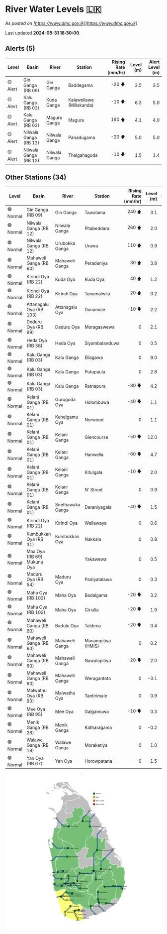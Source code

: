 # River Water Levels :sri_lanka:

*As posted on [https://www.dmc.gov.lk](https://www.dmc.gov.lk)*

Last updated **2024-05-31 18:30:00**.

## Alerts (5)

| Level | Basin | River | Station | Rising Rate (mm/hr) | Level (m) | Alert Level (m) |
|---|---|---|---|--: |--:|--:|
| 🟡 Alert | Gin Ganga (RB 09) | Gin Ganga | Baddegama | -20 🡇 | 3.5 | 3.5 |
| 🟡 Alert | Kalu Ganga (RB 03) | Kuda Ganga | Kalawellawa (Millakanda) | -10 🡇 | 6.3 | 5.0 |
| 🟡 Alert | Kalu Ganga (RB 03) | Maguru Ganga | Magura | 190 🡅 | 4.1 | 4.0 |
| 🟡 Alert | Nilwala Ganga (RB 12) | Nilwala Ganga | Panadugama | -20 🡇 | 5.0 | 5.0 |
| 🟡 Alert | Nilwala Ganga (RB 12) | Nilwala Ganga | Thalgahagoda | -10 🡇 | 1.5 | 1.4 |

## Other Stations (34)

| Level | Basin | River | Station | Rising Rate (mm/hr) | Level (m) | Alert Level (m) | Time to Alert |
|---|---|---|---|--: |--:|--:|---|
| 🟢 Normal | Gin Ganga (RB 09) | Gin Ganga | Tawalama | 240 🡅 | 3.1 | 4.0 | 3.6 ⏳ |
| 🟢 Normal | Nilwala Ganga (RB 12) | Nilwala Ganga | Pitabeddara | 260 🡅 | 2.0 | 4.0 | 7.7 ⏳ |
| 🟢 Normal | Nilwala Ganga (RB 12) | Urubokka Ganga | Urawa | 110 🡅 | 0.9 | 2.5 | 14.8 ⏳ |
| 🟢 Normal | Mahaweli Ganga (RB 60) | Mahaweli Ganga | Peradeniya | 30 🡅 | 3.8 | 5.0 | 41.7 ⏳ |
| 🟢 Normal | Kirindi Oya (RB 22) | Kuda Oya | Kuda Oya | 40 🡅 | 1.2 | 6.9 | 141.2 ⏳ |
| 🟢 Normal | Kirindi Oya (RB 22) | Kirindi Oya | Tanamalwila | 20 🡅 | 0.2 | 4.0 | 188.0 ⏳ |
| 🟢 Normal | Attanagalu Oya (RB 103) | Attanagalu Oya | Dunamale | -10 🡇 | 2.2 | 3.3 | 🟢 |
| 🟢 Normal | Deduru Oya (RB 99) | Deduru Oya | Moragaswewa | 0  | 2.1 | 4.8 | 🟢 |
| 🟢 Normal | Heda Oya (RB 36) | Heda Oya | Siyambalanduwa | 0  | 0.5 | 4.5 | 🟢 |
| 🟢 Normal | Kalu Ganga (RB 03) | Kalu Ganga | Ellagawa | 0  | 9.0 | 10.0 | 🟢 |
| 🟢 Normal | Kalu Ganga (RB 03) | Kalu Ganga | Putupaula | 0  | 2.8 | 3.0 | 🟢 |
| 🟢 Normal | Kalu Ganga (RB 03) | Kalu Ganga | Ratnapura | -80 🡇 | 4.2 | 5.2 | 🟢 |
| 🟢 Normal | Kelani Ganga (RB 01) | Gurugoda Oya | Holombuwa | -40 🡇 | 1.1 | 3.0 | 🟢 |
| 🟢 Normal | Kelani Ganga (RB 01) | Kehelgamu Oya | Norwood | 0  | 1.1 | 1.5 | 🟢 |
| 🟢 Normal | Kelani Ganga (RB 01) | Kelani Ganga | Glencourse | -50 🡇 | 12.0 | 15.0 | 🟢 |
| 🟢 Normal | Kelani Ganga (RB 01) | Kelani Ganga | Hanwella | -60 🡇 | 4.7 | 7.0 | 🟢 |
| 🟢 Normal | Kelani Ganga (RB 01) | Kelani Ganga | Kitulgala | -10 🡇 | 2.0 | 3.0 | 🟢 |
| 🟢 Normal | Kelani Ganga (RB 01) | Kelani Ganga | N' Street | 0  | 0.9 | 1.2 | 🟢 |
| 🟢 Normal | Kelani Ganga (RB 01) | Seethawaka Ganga | Deraniyagala | -40 🡇 | 1.5 | 4.8 | 🟢 |
| 🟢 Normal | Kirindi Oya (RB 22) | Kirindi Oya | Wellawaya | 0  | 0.6 | 4.4 | 🟢 |
| 🟢 Normal | Kumbukkan Oya (RB 31) | Kumbukkan Oya | Nakkala | 0  | 0.8 | 5.0 | 🟢 |
| 🟢 Normal | Maa Oya (RB 69) Mukunu Oya |  | Yakawewa | 0  | 0.5 | 4.0 | 🟢 |
| 🟢 Normal | Maduru Oya (RB 54) | Maduru Oya | Padiyatalawa | 0  | 0.3 | 4.0 | 🟢 |
| 🟢 Normal | Maha Oya (RB 102) | Maha Oya | Badalgama | -20 🡇 | 3.2 | 5.0 | 🟢 |
| 🟢 Normal | Maha Oya (RB 102) | Maha Oya | Giriulla | -20 🡇 | 1.9 | 5.5 | 🟢 |
| 🟢 Normal | Mahaweli Ganga (RB 60) | Badulu Oya | Taldena | -20 🡇 | 0.4 | 3.0 | 🟢 |
| 🟢 Normal | Mahaweli Ganga (RB 60) | Mahaweli Ganga | Manampitiya (HMIS) | 0  | 0.2 | 3.0 | 🟢 |
| 🟢 Normal | Mahaweli Ganga (RB 60) | Mahaweli Ganga | Nawalapitiya | -20 🡇 | 2.0 | 3.5 | 🟢 |
| 🟢 Normal | Mahaweli Ganga (RB 60) | Mahaweli Ganga | Weragantota | 0  | -3.1 | 5.0 | 🟢 |
| 🟢 Normal | Malwathu Oya (RB 90) | Malwathu Oya | Tantirimale | 0  | 0.9 | 5.0 | 🟢 |
| 🟢 Normal | Mee Oya (RB 95) | Mee Oya | Galgamuwa | -10 🡇 | 0.3 | 4.8 | 🟢 |
| 🟢 Normal | Menik Ganga (RB 26) | Menik Ganga | Katharagama | 0  | -0.2 | 4.0 | 🟢 |
| 🟢 Normal | Walawe Ganga (RB 18) | Walawe Ganga | Moraketiya | 0  | 1.0 | 3.0 | 🟢 |
| 🟢 Normal | Yan Oya (RB 67) | Yan Oya | Horowpatana | 0  | 1.5 | 6.0 | 🟢 |


<div id="river-water-level-map">

![River Water Level Map](images/river-water-level-map.png)

</div>